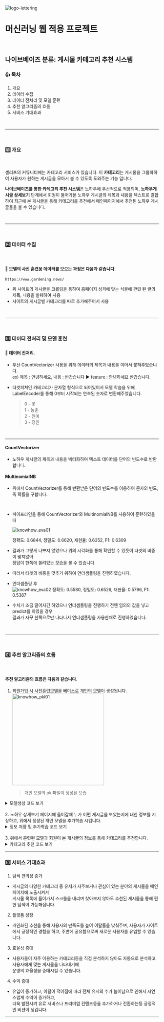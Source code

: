 <br>
<br>
<br>

![logo-lettering](https://github.com/DianaKang0123/selleaf/assets/156397873/b5f4c8cd-6d88-4965-9336-ad89f151ba52)

# 머신러닝 웹 적용 프로젝트

<br>

## 나이브베이즈 분류: 게시물 카테고리 추천 시스템

### **👍 목차**

1. 개요
2. 데이터 수집
3. 데이터 전처리 및 모델 훈련
4. 추천 알고리즘의 흐름
5. 서비스 기대효과

<br>

---

<br>

### **1️⃣ 개요**

<br>

셀리프의 커뮤니티에는 카테고리 서비스가 있습니다. 이 **카테고리**는 게시물을 그룹화하여 사용자가 원하는 게시글을 모아서 볼 수 있도록 도와주는 기능 입니다.

**나이브베이즈를 통한 카테고리 추천 시스템**은 노하우에 우선적으로 적용되며, **노하우게시글 상세보기** 단계에서 회원이 들어가본 노하우 게시글의 제목과 내용을 텍스트로 결합하여 최근에 본 게시글을 통해 카테고리를 추천해서 메인페이지에서 추천된 노하우 게시글들을 볼 수 있습니다.

<br>

---

<br>

### **2️⃣ 데이터 수집**

<br>

#### 🚩 모델의 사전 훈련용 데이터를 모으는 과정은 다음과 같습니다.

    https://www.gardening.news/

- 위 사이트의 게시글을 크롤링을 통하여 홈페이지 성격에 맞는 식물에 관련 된 글의 제목, 내용을 발췌하여 사용
- 사이트의 게시글별 카테고리를 따로 추가해주어서 사용

<br>

---

<br>

### **3️⃣ 데이터 전처리 및 모델 훈련**

#### 🚩 데이터 전처리.

- 우선 CountVectorizer 사용을 위해 데이터의 제목과 내용을 이어서 붙혀주었습니다.  
   ex) 제목 : 안녕하세요, 내용 : 반갑습니다 ▶️ feature : 안녕하세요 반갑습니다.

- 타겟피쳐인 카테고리가 문자열 형식으로 되어있어서 모델 학습을 위해  
  LabelEncoder를 통해 0부터 시작되는 연속된 숫자로 변환해주었습니다.

  > 0 - 꽃  
  > 1 - 농촌  
  > 2 - 원예  
  > 3 - 정원

<br>
<hr>

#### CountVectorizer

- 노하우 게시글의 제목과 내용을 벡터화하여 텍스트 데이터를 단어의 빈도수로 반환합니다.

#### MultinomialNB

- 위에서 CountVectorizer를 통해 반환받은 단어의 빈도수를 이용하여 문자의 빈도, 즉 확률을 구합니다.

<br>

- 파이프라인을 통해 CountVectorizer와 MultinomialNB를 사용하여 훈련하였을 때

  ![knowhow_eva01](https://github.com/System-out-gyuil/django_with_ai/assets/120631088/e7af7801-31ff-4485-a680-5c15362abc29)

  정확도: 0.6844, 정밀도: 0.6620, 재현율: 0.6352, F1: 0.6309

- 결과가 그렇게 나쁘지 않았으나 위의 시각화를 통해 확인할 수 있듯이 타겟의 비중이 맞지않아  
  정답이 한쪽에 쏠려있는 모습을 볼 수 있습니다.

- 따라서 타겟의 비중을 맞추기 위하여 언더샘플링을 진행하였습니다.

- 언더샘플링 후  
  ![knowhow_eva02](https://github.com/System-out-gyuil/django_with_ai/assets/120631088/014dceb7-2b54-4779-9ccf-8f4c190356a2)
  정확도: 0.5580, 정밀도: 0.6526, 재현율: 0.5796, F1: 0.5387

- 수치가 조금 떨어지긴 하였으나 언더샘플링을 진행하기 전엔 임의의 값을 넣고 predict를 하였을 경우  
   결과가 자꾸 한쪽으로만 나타나서 언더샘플링을 사용한채로 진행하였습니다.

<br>

---

<br>

### **4️⃣ 추천 알고리즘의 흐름**

<br>

#### 추천 알고리즘의 흐름은 다음과 같습니다.

1. 회원가입 시 사전훈련모델을 베이스로 개인의 모델이 생성됩니다.  
   <img width="300" alt="knowhow_pkl01" src="https://github.com/System-out-gyuil/django_with_ai/assets/120631088/f0433941-9cb0-4884-b147-987b7202743e">

   > 개인 모델의 pkl파일이 생성된 모습.

  <details>  
    <summary>모델생성 코드 보기</summary>

        # 사전 훈련모델을 불러와서 개인 모델 생성
        knowhow_ai_models = {}
        knowhow_ai_models[f'knowhow_ai{member.id}'] = joblib.load(os.path.join(Path(__file__).resolve().parent, '../main/ai/knowhow_ai.pkl'))

        joblib.dump(knowhow_ai_models[f'knowhow_ai{member.id}'], f'../main/ai/knowhow_ai{member.id}.pkl')

        # 저장할 파일의 경로를 지정
        file_path = os.path.join(Path(__file__).resolve().parent, f'../main/ai/knowhow_ai{member.id}.pkl')
        directory = os.path.dirname(file_path)

        # 디렉토리가 존재하지 않으면 생성
        if not os.path.exists(directory):
            os.makedirs(directory)

        # 모델을 지정된 경로에 저장
        joblib.dump(knowhow_ai_models[f'knowhow_ai{member.id}'], file_path)

        # member 테이블의 member_knowhow_ad_model 컬럼에 경로 저장
        member_model = Member.objects.get(id=member.id)
        member_model.member_knowhow_ai_model = f'main/ai/knowhow_ai{member.id}.pkl'
        member_model.save(update_fields=['member_knowhow_ai_model'])

  </details>  
<br>
2. 노하우 상세보기 페이지에 들어갈때 누가 어떤 게시글을 보았는지에 대한 정보를 저장하고, 위에서 생성된 개인 모델을 추가학습 시킵니다.
  <details>  
    <summary>정보 저장 및 추가학습 코드 보기</summary>

        # 어느 회원이 어떤 게시글을 보았는지
        KnowhowView.objects.create(knowhow_id=knowhow.id, member_id=session_member_id)

        # 개인 모델 불러오기
        knowhow_model = joblib.load(
            os.path.join(Path(__file__).resolve().parent, f'../main/ai/knowhow_ai{session_member_id}.pkl')
        )

        knowhow_title = Knowhow.objects.filter(id=knowhow.id).values('knowhow_title')
        knowhow_content = Knowhow.objects.filter(id=knowhow.id).values('knowhow_content')
        knowhow_category = KnowhowCategory.objects.filter(knowhow_id=knowhow.id).values('category_name')

        knowhow_feature = knowhow_title[0]['knowhow_title'] + " " + knowhow_content[0]['knowhow_content']
        target_dict = {
            '꽃': 0,
            '농촌': 1,
            '원예': 2,
            '정원': 3
        }

        knowhow_target = target_dict[knowhow_category[0].get('category_name')]

        # 모델 학습
        transformd_features = knowhow_model.named_steps['count_vectorizer'].transform([knowhow_feature])
        knowhow_model.named_steps['nb'].partial_fit(transformd_features, [knowhow_target])

        # 저장할 파일의 경로를 지정
        file_path = os.path.join(Path(__file__).resolve().parent, f'../main/ai/knowhow_ai{session_member_id}.pkl')
        directory = os.path.dirname(file_path)

        # 디렉토리가 존재하지 않으면 생성
        if not os.path.exists(directory):
            os.makedirs(directory)

        # 모델을 지정된 경로에 저장
        joblib.dump(knowhow_model, file_path)

  </details>
  <br>
3. 위에서 훈련된 모델과 회원이 본 게시글의 정보를 통해 카테고리를 추천합니다.
    <details>  
       <summary>카테고리 추천 코드 보기</summary>

          # 회원이 본 노하우 게시글이 3개 이상일 때
          if member_object and KnowhowView.objects.filter(member_id=member_object.id).count() >= 3:

          # 훈련된 개인 모델을 불러옴
          knowhow_model = joblib.load(os.path.join(Path(__file__).resolve().parent, f'ai/knowhow_ai{member_object.id}.pkl'))

          # 최근에 본 세개의 노하우 게시물
          knowhow_id = KnowhowView.objects.filter(member_id=member_object.id).order_by('-id')[:3].values('knowhow_id')

          # 가져온 노하우 게시물의 갯수만큼 반복
          knowhows = [0] * len(knowhow_id)
          probas = [0] * len(knowhow_id)
          for i in range(len(knowhow_id)):

              # 노하우 게시물의 제목과 내용
              knowhows[i] = Knowhow.objects.filter(id=knowhow_id[i].get('knowhow_id')).values('knowhow_title', 'knowhow_content')

              # 제목과 내용을 연결
              knowhows[i] = (knowhows[i][0]['knowhow_title']) + (knowhows[i][0]['knowhow_content'])

              # 위에서 연결한 제목과 내용을 개인 모델에 predict_proba를 사용하여 각각의 확률(우선순위)을 구해줌
              probas[i] = knowhow_model.predict_proba([knowhows[i]])

          total_proba = [0] * len(probas[0][0])
          for i in range(len(total_proba)):

              # 각 노하우 게시물별 확률을 합산
              total_proba[i] = (probas[0][0][i] + probas[1][0][i] + probas[2][0][i])

          print('total_proba', total_proba)

          categories = ['꽃', '농촌', '원예', '정원']
          knowhows = []
          np_total_proba = np.array(total_proba)
          # arg_sort를 통해 인덱싱 및 높은 순 정렬
          argsorted_indices = np_total_proba.argsort()[::-1]

          # 순위별 불러온 게시글 갯수
          amounts = [5, 3, 2, 0]

          for i in range(4):

              # 정렬된 순으로 카테고리를 넣어줌
              category_name = categories[argsorted_indices[i]]
              category_amount = amounts[i]

              # 카테고리를 통해 카테고리별 최신순으로 불러옴, 각 카테고리당 amounts의 갯수대로 불러옴
              knowhows += list(Knowhow.objects.filter(knowhowcategory__category_name=category_name).order_by('-id')[:category_amount]\
                              .annotate(member_profile=F('member__memberprofile__file_url'),
                                        member_name=F('member__member_name')) \
                              .values('member_profile', 'member_name', 'id', 'knowhow_title'))

</details>

<hr>

### **5️⃣ 서비스 기대효과**

1. 탐색 편의성 증가

- 게시글의 다양한 카테고리 중 유저가 자주보거나 관심이 있는 분야의 게시물을 메인페이지에 노출시켜서  
  게시물 목록에 들어가서 스크롤을 내리며 찾아보지 않아도 추천된 게시물을 통해 편한 탐색이 가능해집니다.

2. 플랫폼 성장

- 개인화된 추천을 통해 사용자의 만족도를 높여 이탈률을 낮춰주며, 사용자가 사이트에서 긍정적인 경험을 하고, 주변에 공유함으로써 새로운 사용자를 유입할 수 있습니다.

3. 효율성 증대

- 사용자들이 자주 이용하는 카테고리등을 직접 분석하지 않아도 자동으로 분석하고 사용자에게 맞는 게시물을 나타내기에  
  운영의 효율성을 증대시킬 수 있습니다.

4. 수익 증대

- 유입이 증가하고, 이탈이 적어짐에 따라 전체 유저의 수가 늘어남으로 인해서 자연스럽게 수익이 증가하고,  
  더욱 발전시켜 유료 서비스나 프리미엄 컨텐츠등을 추가하거나 전환하는등 긍정적인 비젼이 생깁니다.

<hr>



